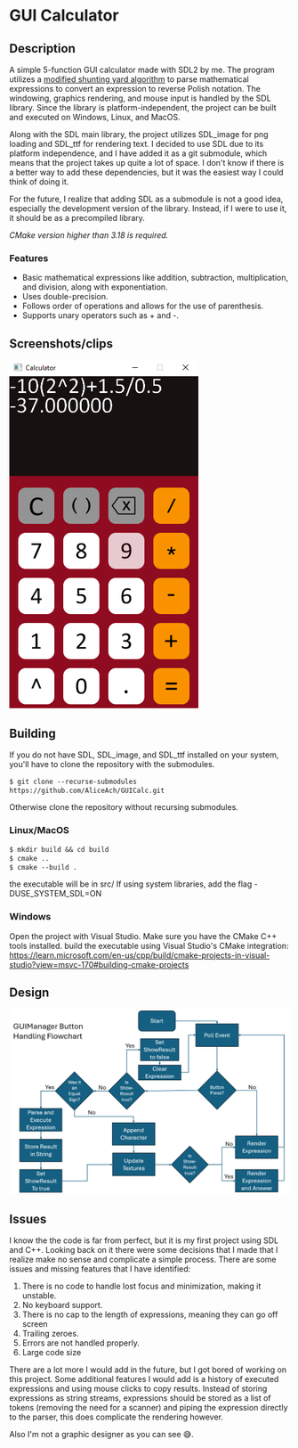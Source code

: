 # GUI Calculator
## Description
A simple 5-function GUI calculator made with SDL2 by me. 
The program utilizes a [modified shunting yard algorithm](https://en.wikipedia.org/wiki/Shunting_yard_algorithm) to parse mathematical expressions to convert an expression to reverse Polish notation. The windowing, graphics rendering, and mouse input is handled by the SDL library. Since the library is platform-independent, the project can be built and executed on Windows, Linux, and MacOS.

Along with the SDL main library, the project utilizes SDL_image for png loading and SDL_ttf for rendering text. I decided to use SDL due to its platform independence, and I have added it as a git submodule, which means that the project takes up quite a lot of space. I don't know if there is a better way to add these dependencies, but it 
was the easiest way I could think of doing it.

For the future, I realize that adding SDL as a submodule is not a good idea, especially the development version of the library. Instead, if I were to use it, it should be as a precompiled library.

*CMake version higher than 3.18 is required.*

### Features
- Basic mathematical expressions like addition, subtraction, multiplication, and division, along with exponentiation.
- Uses double-precision.
- Follows order of operations and allows for the use of parenthesis.
- Supports unary operators such as + and -.

## Screenshots/clips
![screenshot](screenshots/scrsht1.png)

## Building
If you do not have SDL, SDL_image, and SDL_ttf installed on your system, you'll have to clone the repository with the submodules.
```console
$ git clone --recurse-submodules https://github.com/AliceAch/GUICalc.git
```
Otherwise clone the repository without recursing submodules.
### Linux/MacOS
```console
$ mkdir build && cd build
$ cmake ..
$ cmake --build .
```
the executable will be in src/
If using system libraries, add the flag -DUSE_SYSTEM_SDL=ON
### Windows
Open the project with Visual Studio. Make sure you have the CMake C++ tools installed.
build the executable using Visual Studio's CMake integration:
https://learn.microsoft.com/en-us/cpp/build/cmake-projects-in-visual-studio?view=msvc-170#building-cmake-projects

## Design
![screenshot](screenshots/scrsht2.png)
## Issues
I know the the code is far from perfect, but it is my first project using SDL and C++. Looking back on it there were some decisions that I made that I realize make no sense and complicate a simple process. There are some issues and missing features that I have identified:
1. There is no code to handle lost focus and minimization, making it unstable.
2. No keyboard support.
3. There is no cap to the length of expressions, meaning they can go off screen
4. Trailing zeroes.
5. Errors are not handled properly.
6. Large code size

There are a lot more I would add in the future, but I got bored of working on this project. Some additional features I would add is a history of executed expressions and using mouse clicks to copy results. Instead of storing expressions as string streams, expressions should be stored as a list of tokens (removing the need for a scanner) and piping the expression directly to the parser, this does complicate the rendering however.

Also I'm not a graphic designer as you can see 😅.

